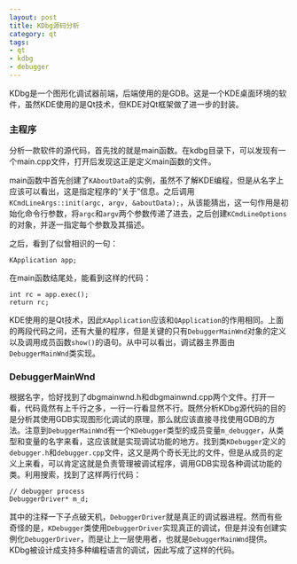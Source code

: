```yaml
---
layout: post
title: KDbg源码分析
category: qt
tags:
- qt
- kdbg
- debugger
---
```

KDbg是一个图形化调试器前端，后端使用的是GDB。这是一个KDE桌面环境的软件，虽然KDE使用的是Qt技术，但KDE对Qt框架做了进一步的封装。

### 主程序

分析一款软件的源代码，首先找的就是main函数。在kdbg目录下，可以发现有一个main.cpp文件，打开后发现这正是定义main函数的文件。

main函数中首先创建了`KAboutData`的实例，虽然不了解KDE编程，但是从名字上应该可以看出，这是指定程序的“关于”信息。之后调用`KCmdLineArgs::init(argc, argv, &aboutData);`，从该能猜出，这一句作用是初始化命令行参数，将`argc`和`argv`两个参数传递了进去，之后创建`KCmdLineOptions`的对象，并逐一指定每个参数及其描述。

之后，看到了似曾相识的一句：

~~~ {.cpp}
KApplication app;
~~~

在main函数结尾处，能看到这样的代码：

~~~ {.cpp}
int rc = app.exec();
return rc;
~~~

KDE使用的是Qt技术，因此`KApplication`应该和`QApplication`的作用相同。上面的两段代码之间，还有大量的程序，但是关键的只有`DebuggerMainWnd`对象的定义以及调用成员函数`show()`的语句。从中可以看出，调试器主界面由`DebuggerMainWnd`类实现。

### DebuggerMainWnd

根据名字，恰好找到了dbgmainwnd.h和dbgmainwnd.cpp两个文件。打开一看，代码竟然有上千行之多，一行一行看显然不行。既然分析KDbg源代码的目的是分析其使用GDB实现图形化调试的原理，那么就应该直接寻找使用GDB的方法。注意到`DebuggerMainWnd`有一个`KDebugger`类型的成员变量`m_debugger`，从类型和变量的名字来看，这应该就是实现调试功能的地方。找到类`KDebugger`定义的`debugger.h`和`debugger.cpp`文件，这又是两个奇长无比的文件，但是从成员的定义上来看，可以肯定这就是负责管理被调试程序，调用GDB实现各种调试功能的类。利用搜索，找到了这样两行代码：

~~~ {.cpp}
// debugger process
DebuggerDriver* m_d;
~~~

其中的注释一下子点破天机，`DebuggerDriver`就是真正的调试器进程。然而有些奇怪的是，`KDebugger`类使用`DebuggerDriver`实现真正的调试，但是并没有创建实例化`DebuggerDriver`，而是让上一层使用者，也就是`DebuggerMainWnd`提供。KDbg被设计成支持多种编程语言的调试，因此写成了这样的代码。

### 
